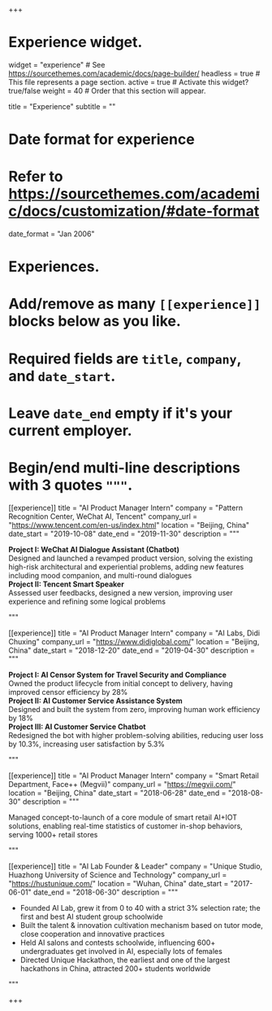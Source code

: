 +++
# Experience widget.
widget = "experience"  # See https://sourcethemes.com/academic/docs/page-builder/
headless = true  # This file represents a page section.
active = true  # Activate this widget? true/false
weight = 40  # Order that this section will appear.

title = "Experience"
subtitle = ""

# Date format for experience
#   Refer to https://sourcethemes.com/academic/docs/customization/#date-format
date_format = "Jan 2006"

# Experiences.
#   Add/remove as many `[[experience]]` blocks below as you like.
#   Required fields are `title`, `company`, and `date_start`.
#   Leave `date_end` empty if it's your current employer.
#   Begin/end multi-line descriptions with 3 quotes `"""`.
[[experience]]
  title = "AI Product Manager Intern"
  company = "Pattern Recognition Center, WeChat AI, Tencent"
  company_url = "https://www.tencent.com/en-us/index.html"
  location = "Beijing, China"
  date_start = "2019-10-08"
  date_end = "2019-11-30"
  description = """

**Project I: WeChat AI Dialogue Assistant (Chatbot)**<br>
Designed and launched a revamped product version, solving the existing high-risk architectural and experiential problems, adding new features including mood companion, and multi-round dialogues
<br>
**Project II: Tencent Smart Speaker**<br>
Assessed user feedbacks, designed a new version, improving user experience and refining some logical problems

"""

[[experience]]
  title = "AI Product Manager Intern"
  company = "AI Labs, Didi Chuxing"
  company_url = "https://www.didiglobal.com/"
  location = "Beijing, China"
  date_start = "2018-12-20"
  date_end = "2019-04-30"
  description = """

**Project I: AI Censor System for Travel Security and Compliance**<br>
Owned the product lifecycle from initial concept to delivery, having improved censor efficiency by 28%
<br>
**Project II: AI Customer Service Assistance System**<br>
Designed and built the system from zero, improving human work efficiency by 18%
<br>
**Project III: AI Customer Service Chatbot**<br>
Redesigned the bot with higher problem-solving abilities, reducing user loss by 10.3%, increasing user satisfaction by 5.3%

"""

[[experience]]
  title = "AI Product Manager Intern"
  company = "Smart Retail Department, Face++ (Megvii)"
  company_url = "https://megvii.com/"
  location = "Beijing, China"
  date_start = "2018-06-28"
  date_end = "2018-08-30"
  description = """

Managed concept-to-launch of a core module of smart retail AI+IOT solutions, enabling real-time statistics of customer in-shop behaviors, serving 1000+ retail stores

 """

[[experience]]
  title = "AI Lab Founder & Leader"
  company = "Unique Studio, Huazhong University of Science and Technology"
  company_url = "https://hustunique.com/"
  location = "Wuhan, China"
  date_start = "2017-06-01"
  date_end = "2018-06-30"
  description = """
<br>
- Founded AI Lab, grew it from 0 to 40 with a strict 3% selection rate; the first and best AI student group schoolwide
- Built the talent & innovation cultivation mechanism based on tutor mode, close cooperation and innovative practices  
- Held AI salons and contests schoolwide, influencing 600+ undergraduates get involved in AI, especially lots of females
- Directed Unique Hackathon, the earliest and one of the largest hackathons in China, attracted 200+ students worldwide


 """

+++
